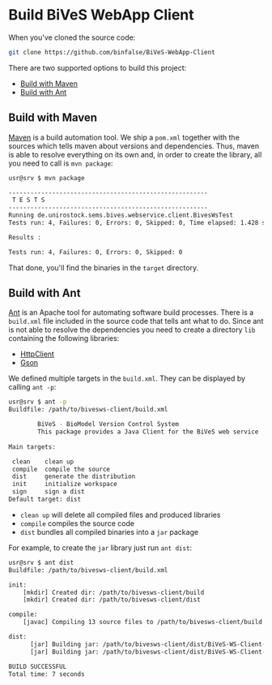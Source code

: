 Build BiVeS WebApp Client 
================================

When you've cloned the source code:

```sh
git clone https://github.com/binfalse/BiVeS-WebApp-Client
```

There are two supported options to build this project:

* [Build with Maven](#build-with-maven)
* [Build with Ant](#build-with-ant)


Build with Maven 
-----------------

[Maven](https://maven.apache.org/) is a build automation tool. We ship a `pom.xml` together with the sources which tells maven about versions and dependencies. Thus, maven is able to resolve everything on its own and, in order to create the library, all you need to call is `mvn package`:

```sh
usr@srv $ mvn package

-------------------------------------------------------
 T E S T S
-------------------------------------------------------
Running de.unirostock.sems.bives.webservice.client.BivesWsTest
Tests run: 4, Failures: 0, Errors: 0, Skipped: 0, Time elapsed: 1.428 sec

Results :

Tests run: 4, Failures: 0, Errors: 0, Skipped: 0
```

That done, you'll find the binaries in the `target` directory.

Build with Ant 
---------------

[Ant](https://ant.apache.org/) is an Apache tool for automating software build processes. There is a `build.xml` file included in the source code that tells ant what to do. Since ant is not able to resolve the dependencies you need to create a directory `lib` containing the following libraries:

* [HttpClient](https://hc.apache.org/downloads.cgi)
* [Gson](https://code.google.com/p/google-gson/downloads/list)

We defined multiple targets in the `build.xml`. They can be displayed by calling `ant -p`:

```sh
usr@srv $ ant -p
Buildfile: /path/to/bivesws-client/build.xml

        BiVeS - BioModel Version Control System
        This package provides a Java Client for the BiVeS web service
    
Main targets:

 clean    clean up
 compile  compile the source
 dist     generate the distribution
 init     initialize workspace
 sign     sign a dist
Default target: dist
```

* `clean up` will delete all compiled files and produced libraries
* `compile` compiles the source code
* `dist` bundles all compiled binaries into a `jar` package

For example, to create the `jar` library just run `ant dist`:

```sh
usr@srv $ ant dist
Buildfile: /path/to/bivesws-client/build.xml

init:
    [mkdir] Created dir: /path/to/bivesws-client/build
    [mkdir] Created dir: /path/to/bivesws-client/dist

compile:
    [javac] Compiling 13 source files to /path/to/bivesws-client/build

dist:
      [jar] Building jar: /path/to/bivesws-client/dist/BiVeS-WS-Client-1.1.jar
      [jar] Building jar: /path/to/bivesws-client/dist/BiVeS-WS-Client-1.1-fat.jar

BUILD SUCCESSFUL
Total time: 7 seconds
```

